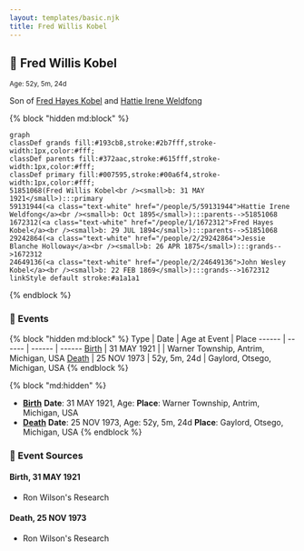 ```yaml
---
layout: templates/basic.njk
title: Fred Willis Kobel
---
```

## 🔵 Fred Willis Kobel
<small>Age: 52y, 5m, 24d</small>

Son of [Fred Hayes Kobel](/people/1/1672312) and [Hattie Irene Weldfong](/people/5/59131944)

{% block "hidden md:block" %}
```mermaid
graph
classDef grands fill:#193cb8,stroke:#2b7fff,stroke-width:1px,color:#fff;
classDef parents fill:#372aac,stroke:#615fff,stroke-width:1px,color:#fff;
classDef primary fill:#007595,stroke:#00a6f4,stroke-width:1px,color:#fff;
51851068(Fred Willis Kobel<br /><small>b: 31 MAY 1921</small>):::primary
59131944(<a class="text-white" href="/people/5/59131944">Hattie Irene Weldfong</a><br /><small>b: Oct 1895</small>):::parents-->51851068
1672312(<a class="text-white" href="/people/1/1672312">Fred Hayes Kobel</a><br /><small>b: 29 JUL 1894</small>):::parents-->51851068
29242864(<a class="text-white" href="/people/2/29242864">Jessie Blanche Holloway</a><br /><small>b: 26 APR 1875</small>):::grands-->1672312
24649136(<a class="text-white" href="/people/2/24649136">John Wesley Kobel</a><br /><small>b: 22 FEB 1869</small>):::grands-->1672312
linkStyle default stroke:#a1a1a1
```
{% endblock %}

### 📆 Events

{% block "hidden md:block" %}
Type | Date | Age at Event | Place
------ | ------ | ------ | ------
[Birth](#event-event-2) | 31 MAY 1921 |  | Warner Township, Antrim, Michigan, USA
[Death](#event-event-3) | 25 NOV 1973 | 52y, 5m, 24d | Gaylord, Otsego, Michigan, USA
{% endblock %}

{% block "md:hidden" %}
- **[Birth](#event-event-2)**
**Date**: 31 MAY 1921, Age:
**Place**: Warner Township, Antrim, Michigan, USA
- **[Death](#event-event-3)**
**Date**: 25 NOV 1973, Age: 52y, 5m, 24d
**Place**: Gaylord, Otsego, Michigan, USA
{% endblock %}

### 📰 Event Sources

#### <a id="event-event-2"></a> Birth, 31 MAY 1921
* Ron Wilson's Research

#### <a id="event-event-3"></a> Death, 25 NOV 1973
* Ron Wilson's Research